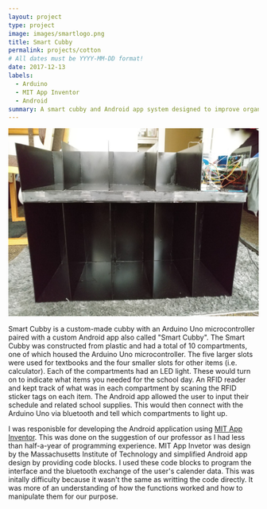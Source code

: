 ```yaml
---
layout: project
type: project
image: images/smartlogo.png
title: Smart Cubby
permalink: projects/cotton
# All dates must be YYYY-MM-DD format!
date: 2017-12-13
labels:
  - Arduino
  - MIT App Inventor
  - Android
summary: A smart cubby and Android app system designed to improve organization of school life.
---
```


<img class="ui image" src="../images/cubby.jpg">

Smart Cubby is a custom-made cubby with an Arduino Uno microcontroller paired with a custom Android app also called "Smart Cubby". The Smart Cubby was constructed from plastic and had a total of 10 compartments, one of which housed the Arduino Uno microcontroller. The five larger slots were used for textbooks and the four smaller slots for other items (i.e. calculator). Each of the compartments had an LED light. These would turn on to indicate what items you needed for the school day. An RFID reader and kept track of what was in each compartment by scaning the RFID sticker tags on each item. The Android app allowed the user to input their schedule and related school supplies. This would then connect with the Arduino Uno via bluetooth and tell which compartments to light up.

I was responisble for developing the Android application using [MIT App Inventor](https://appinventor.mit.edu/). This was done on the suggestion of our professor as I had less than half-a-year of programming experience. MIT App Invetor was design by the Massachusetts Institute of Technology and simplified Android app design by providing code blocks. I used these code blocks to program the interface and the bluetooth exchange of the user's calender data. This was initally difficulty because it wasn't the same as writting the code directly. It was more of an understanding of how the functions worked and how to manipulate them for our purpose.
